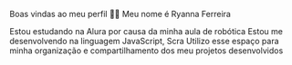 Boas vindas ao meu perfil 💙💙
Meu nome é Ryanna Ferreira

Estou estudando na Alura por causa da minha aula de robótica
Estou me desenvolvendo na linguagem JavaScript, Scra
Utilizo esse espaço para minha organização e compartilhamento dos meu projetos desenvolvidos
